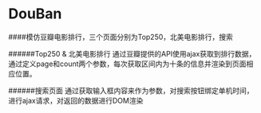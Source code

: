 # DouBan

####模仿豆瓣电影排行，三个页面分别为Top250，北美电影排行，搜索

######Top250 & 北美电影排行
通过豆瓣提供的API使用ajax获取到排行数据，通过定义page和count两个参数，每次获取区间内为十条的信息并渲染到页面相应位置。

######搜索页面
通过获取输入框内容来作为参数，对搜索按钮绑定单机时间，进行ajax请求，对返回的数据进行DOM渲染

